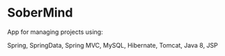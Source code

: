 # SoberMind
App for managing projects
using:

Spring, SpringData, Spring MVC, MySQL, Hibernate, Tomcat, Java 8, JSP
